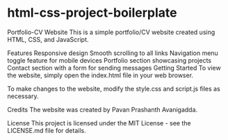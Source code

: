 # html-css-project-boilerplate

Portfolio-CV Website
This is a simple portfolio/CV website created using HTML, CSS, and JavaScript.

Features
Responsive design
Smooth scrolling to all links
Navigation menu toggle feature for mobile devices
Portfolio section showcasing projects
Contact section with a form for sending messages
Getting Started
To view the website, simply open the index.html file in your web browser.

To make changes to the website, modify the style.css and script.js files as necessary.

Credits
The website was created by Pavan Prashanth Avanigadda.

License
This project is licensed under the MIT License - see the LICENSE.md file for details.




